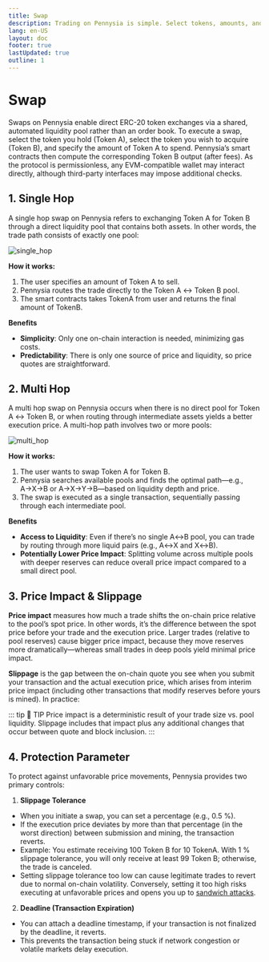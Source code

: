 ```yaml
---
title: Swap
description: Trading on Pennysia is simple. Select tokens, amounts, and execute.
lang: en-US
layout: doc
footer: true
lastUpdated: true
outline: 1
---
```


# Swap
Swaps on Pennysia enable direct ERC-20 token exchanges via a shared, automated liquidity pool rather than an order book. To execute a swap, select the token you hold (Token A), select the token you wish to acquire (Token B), and specify the amount of Token A to spend. Pennysia’s smart contracts then compute the corresponding Token B output (after fees). As the protocol is permissionless, any EVM-compatible wallet may interact directly, although third-party interfaces may impose additional checks.

## 1. Single Hop
A single hop swap on Pennysia refers to exchanging Token A for Token B through a direct liquidity pool that contains both assets. In other words, the trade path consists of exactly one pool:

![single_hop](/pennysia_single_hop.svg)

**How it works:**
1. The user specifies an amount of Token A to sell.
2. Pennysia routes the trade directly to the Token A ↔ Token B pool.
3. The smart contracts takes TokenA from user and returns the final amount of TokenB.

**Benefits**
- **Simplicity**: Only one on-chain interaction is needed, minimizing gas costs.
- **Predictability**: There is only one source of price and liquidity, so price quotes are straightforward.


## 2. Multi Hop
A multi hop swap on Pennysia occurs when there is no direct pool for Token A ↔ Token B, or when routing through intermediate assets yields a better execution price. A multi-hop path involves two or more pools:

![multi_hop](/pennysia_multi_hop.svg)

**How it works:**
1. The user wants to swap Token A for Token B.
2. Pennysia searches available pools and finds the optimal path—e.g., A→X→B or A→X→Y→B—based on liquidity depth and price.
3. The swap is executed as a single transaction, sequentially passing through each intermediate pool.

**Benefits**
- **Access to Liquidity**: Even if there’s no single A↔B pool, you can trade by routing through more liquid pairs (e.g., A↔X and X↔B).
- **Potentially Lower Price Impact**: Splitting volume across multiple pools with deeper reserves can reduce overall price impact compared to a small direct pool.


## 3. Price Impact & Slippage
**Price impact** measures how much a trade shifts the on-chain price relative to the pool’s spot price. In other words, it’s the difference between the spot price before your trade and the execution price. Larger trades (relative to pool reserves) cause bigger price impact, because they move reserves more dramatically—whereas small trades in deep pools yield minimal price impact.

**Slippage** is the gap between the on-chain quote you see when you submit your transaction and the actual execution price, which arises from interim price impact (including other transactions that modify reserves before yours is mined). In practice:

::: tip :book: TIP
Price impact is a deterministic result of your trade size vs. pool liquidity.
Slippage includes that impact plus any additional changes that occur between quote and block inclusion.
:::

## 4. Protection Parameter
To protect against unfavorable price movements, Pennysia provides two primary controls:
1. **Slippage Tolerance**
- When you initiate a swap, you can set a percentage (e.g., 0.5 %).
- If the execution price deviates by more than that percentage (in the worst direction) between submission and mining, the transaction reverts.
- Example: You estimate receiving 100 Token B for 10 TokenA. With 1 % slippage tolerance, you will only receive at least 99 Token B; otherwise, the trade is canceled.
- Setting slippage tolerance too low can cause legitimate trades to revert due to normal on-chain volatility. Conversely, setting it too high risks executing at unfavorable prices and opens you up to [sandwich attacks](https://www.coinbase.com/learn/crypto-glossary/what-are-sandwich-attacks-in-crypto).

2. **Deadline (Transaction Expiration)**
- You can attach a deadline timestamp, if your transaction is not finalized by the deadline, it reverts.
- This prevents the transaction being stuck if network congestion or volatile markets delay execution.


